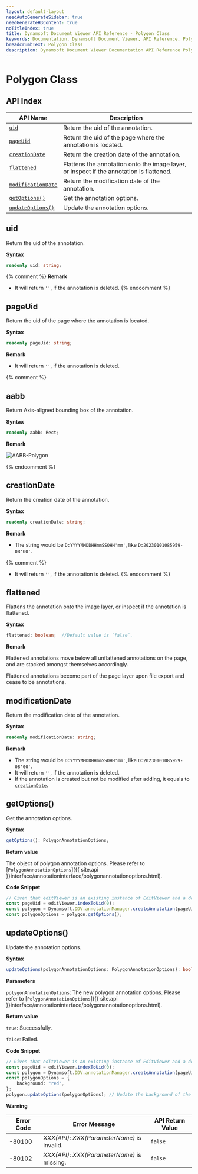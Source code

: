 ```yaml
---
layout: default-layout
needAutoGenerateSidebar: true
needGenerateH3Content: true
noTitleIndex: true
title: Dynamsoft Document Viewer API Reference - Polygon Class
keywords: Documentation, Dynamsoft Document Viewer, API Reference, Polygon Class
breadcrumbText: Polygon Class
description: Dynamsoft Document Viewer Documentation API Reference Polygon Class Page
---
```


# Polygon Class

## API Index

| API Name                                | Description                                                                                 |
| --------------------------------------- | ------------------------------------------------------------------------------------------- |
| [`uid`](#uid)                           | Return the uid of the annotation.                                                           |
| [`pageUid`](#pageuid)                   | Return the uid of the page where the annotation is located.                                 |
| [`creationDate`](#creationdate)         | Return the creation date of the annotation.                                                 |
| [`flattened`](#flattened)               | Flattens the annotation onto the image layer, or inspect if the annotation is flattened. |
| [`modificationDate`](#modificationdate) | Return the modification date of the annotation.                                             |
| [`getOptions()`](#getoptions)           | Get the annotation options.                                                                 |
| [`updateOptions()`](#updateoptions)     | Update the annotation options.                                                              |

## uid

Return the uid of the annotation.

**Syntax**

```typescript
readonly uid: string;
```

{% comment %}
**Remark**

- It will return `''`, if the annotation is deleted. 
{% endcomment %}

## pageUid

Return the uid of the page where the annotation is located.

**Syntax**

```typescript
readonly pageUid: string;
```

**Remark**

- It will return `''`, if the annotation is deleted. 

{% comment %}
## aabb

Return Axis-aligned bounding box of the annotation.

**Syntax**

```typescript
readonly aabb: Rect;
```

**Remark**

![AABB-Polygon](/assets/imgs/aabbpolygon.png)

{% endcomment %}

## creationDate

Return the creation date of the annotation.

**Syntax**

```typescript
readonly creationDate: string;
```

**Remark**

- The string would be `D:YYYYMMDDHHmmSSOHH'mm'`, like `D:20230101085959-08'00'`.

{% comment %}
- It will return `''`, if the annotation is deleted. 
{% endcomment %}

## flattened

Flattens the annotation onto the image layer, or inspect if the annotation is flattened.

**Syntax**

```typescript
flattened: boolean;  //Default value is `false`.
```

**Remark**

Flattened annotations move below all unflattened annotations on the page, and are stacked amongst themselves accordingly.

Flattened annotations become part of the page layer upon file export and cease to be annotations.

## modificationDate

Return the modification date of the annotation.

**Syntax**

```typescript
readonly modificationDate: string;
```

**Remark**

- The string would be `D:YYYYMMDDHHmmSSOHH'mm'`, like `D:20230101085959-08'00'`.
- It will return `''`, if the annotation is deleted. 
- If the annotation is created but not be modified after adding, it equals to [`creationDate`](#creationdate). 


## getOptions()

Get the annotation options.

**Syntax**

```typescript
getOptions(): PolygonAnnotationOptions;
```

**Return value**

The object of polygon annotation options. Please refer to [`PolygonAnnotationOptions`]({{ site.api }}interface/annotationinterface/polygonannotationoptions.html).

**Code Snippet**

```typescript
// Given that editViewer is an existing instance of EditViewer and a document is currently open.
const pageUid = editViewer.indexToUid(0);
const polygon = Dynamsoft.DDV.annotationManager.createAnnotation(pageUid, "polygon"); // Create a default Polygon annotation instance.
const polygonOptions = polygon.getOptions();
```

## updateOptions() 

Update the annotation options.

**Syntax**

```typescript
updateOptions(polygonAnnotationOptions: PolygonAnnotationOptions): boolean;
```

**Parameters**

`polygonAnnotationOptions`: The new polygon annotation options. Please refer to [`PolygonAnnotationOptions`]({{ site.api }}interface/annotationinterface/polygonannotationoptions.html).

**Return value**

`true`: Successfully.

`false`: Failed.

**Code Snippet**

```typescript
// Given that editViewer is an existing instance of EditViewer and a document is currently open.
const pageUid = editViewer.indexToUid(0);
const polygon = Dynamsoft.DDV.annotationManager.createAnnotation(pageUid, "polygon"); // Create a default Polygon annotation instance.
const polygonOptions = {
    background: "red",
};
polygon.updateOptions(polygonOptions); // Update the background of the polygon to red.
```

**Warning**

 Error Code  | Error Message                                        | API Return Value
--------|-----------------------------------------------------|----------------------
 -80100 | *XXX(API)*: *XXX(ParameterName)* is invalid.   | `false`
 -80102 | *XXX(API)*: *XXX(ParameterName)* is missing.  | `false`

